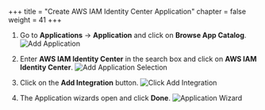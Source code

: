 +++
title = "Create AWS IAM Identity Center Application"
chapter = false
weight = 41
+++

1. Go to **Applications** -> **Application** and click on **Browse App Catalog**.
![Add Application](/images/90_add_application.png)

2. Enter **AWS IAM Identity Center** in the search box and click on **AWS IAM Identity Center**.
![Add Application Selection](/images/100_add_application_selection.png)

3. Click on the **Add Integration** button.
![Click Add Integration](/images/110_aws_app_add_integration.png)

4. The Application wizards open and click **Done**.
![Application Wizard](/images/120_application_wizard.png)